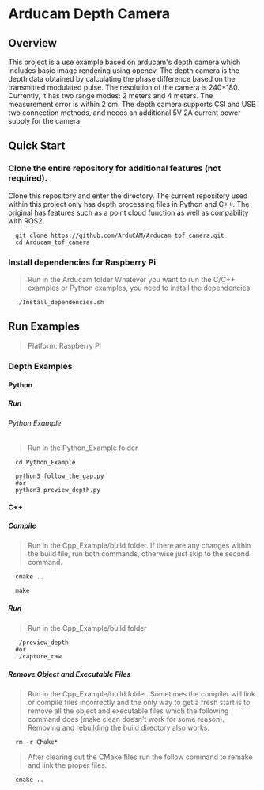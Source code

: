 # Arducam Depth Camera

## Overview

This project is a use example based on arducam's depth camera which includes basic image rendering using opencv.
The depth camera is the depth data obtained by calculating the phase difference based on the transmitted modulated pulse. The resolution of the camera is 240*180. Currently, it has two range modes: 2 meters and 4 meters. The measurement error is within 2 cm.
The depth camera supports CSI and USB two connection methods, and needs an additional 5V 2A current power supply for the camera.

## Quick Start

### Clone the entire repository for additional features (not required). 

Clone this repository and enter the directory. The current repository used within this project only has depth processing files in Python and C++. The original has features such as a point cloud function as well as compability with ROS2.

```shell
  git clone https://github.com/ArduCAM/Arducam_tof_camera.git
  cd Arducam_tof_camera
```

### Install dependencies for Raspberry Pi

> Run in the Arducam folder
> Whatever you want to run the C/C++ examples or Python examples, you need to install the dependencies.

```shell
  ./Install_dependencies.sh
```

## Run Examples

> Platform: Raspberry Pi

### Depth Examples

#### Python

##### Run

###### Python Example

> Run in the Python_Example folder

```shell
  cd Python_Example
```

```shell
  python3 follow_the_gap.py
  #or
  python3 preview_depth.py
```

#### C++

##### Compile

> Run in the Cpp_Example/build folder. If there are any changes within the build file, run both commands, otherwise just skip to the second command. 

```shell
  cmake ..
```
```shell
  make 
```

##### Run

> Run in the Cpp_Example/build folder

```shell
  ./preview_depth
  #or
  ./capture_raw
```

##### Remove Object and Executable Files

> Run in the Cpp_Example/build folder. Sometimes the compiler will link or compile files incorrectly and the only way to get a fresh start is to remove all the object and executable files which the following command does (make clean doesn't work for some reason). Removing and rebuilding the build directory also works.

```shell
  rm -r CMake*
``` 
> After clearing out the CMake files run the follow command to remake and link the proper files. 

```shell
  cmake ..
```
